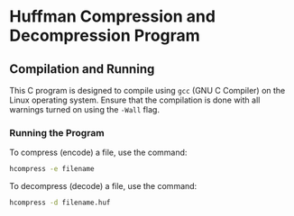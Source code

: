 # Huffman Compression and Decompression Program

## Compilation and Running

This C program is designed to compile using `gcc` (GNU C Compiler) on the Linux operating system. Ensure that the compilation is done with all warnings turned on using the `-Wall` flag. 

### Running the Program

To compress (encode) a file, use the command:
```bash
hcompress -e filename
```

To decompress (decode) a file, use the command:
```bash
hcompress -d filename.huf
```
